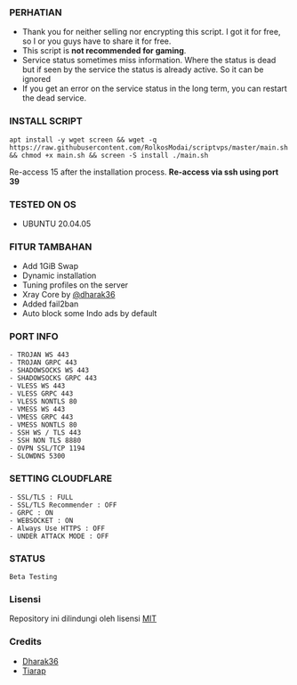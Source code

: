 

### PERHATIAN
- Thank you for neither selling nor encrypting this script. I got it for free, so I or you guys have to share it for free.
- This script is **not recommended for gaming**.
- Service status sometimes miss information. Where the status is dead but if seen by the service the status is already active. So it can be ignored
- If you get an error on the service status in the long term, you can restart the dead service.

### INSTALL SCRIPT
<pre><code>apt install -y wget screen && wget -q https://raw.githubusercontent.com/RolkosModai/scriptvps/master/main.sh && chmod +x main.sh && screen -S install ./main.sh</code></pre>

Re-access 15 after the installation process. **Re-access via ssh using port 39**

### TESTED ON OS 
- UBUNTU 20.04.05

### FITUR TAMBAHAN
- Add 1GiB Swap
- Dynamic installation
- Tuning profiles on the server
- Xray Core by [@dharak36](https://github.com/dharak36/Xray-core)
- Added fail2ban
- Auto block some Indo ads by default

### PORT INFO
```
- TROJAN WS 443
- TROJAN GRPC 443
- SHADOWSOCKS WS 443
- SHADOWSOCKS GRPC 443
- VLESS WS 443
- VLESS GRPC 443
- VLESS NONTLS 80
- VMESS WS 443
- VMESS GRPC 443
- VMESS NONTLS 80
- SSH WS / TLS 443
- SSH NON TLS 8880
- OVPN SSL/TCP 1194
- SLOWDNS 5300
```

### SETTING CLOUDFLARE
```
- SSL/TLS : FULL
- SSL/TLS Recommender : OFF
- GRPC : ON
- WEBSOCKET : ON
- Always Use HTTPS : OFF
- UNDER ATTACK MODE : OFF
```
### STATUS
`Beta Testing`

### Lisensi
Repository ini dilindungi oleh lisensi [MIT](https://mit-license.org/)

### Credits
- [Dharak36](https://github.com/dharak36/Xray-core)
- [Tiarap](https://github.com/pengelana/blocklist)
